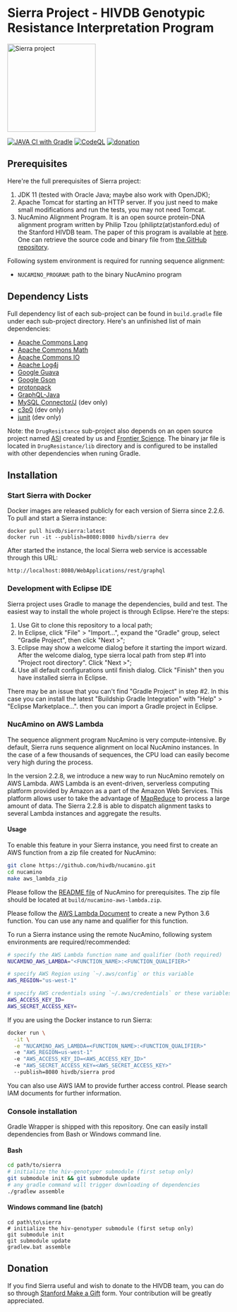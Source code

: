 # Sierra Project - HIVDB Genotypic Resistance Interpretation Program

<img alt="Sierra project" src="https://cms.hivdb.org/prod/images/slide-sierra.png" width="200">

[![JAVA CI with Gradle](https://github.com/hivdb/sierra/actions/workflows/gradle.yml/badge.svg)](https://github.com/hivdb/sierra/actions/workflows/gradle.yml)
[![CodeQL](https://github.com/hivdb/sierra/actions/workflows/codeql-analysis.yml/badge.svg)](https://github.com/hivdb/sierra/actions/workflows/codeql-analysis.yml)<!--
[![codecov](https://codecov.io/gh/hivdb/sierra/branch/master/graph/badge.svg)](https://codecov.io/gh/hivdb/sierra)-->
[![donation](https://img.shields.io/badge/Donate-Stanford_Giving-green.svg)][donation]

## Prerequisites

Here're the full prerequisites of Sierra project:

1. JDK 11 (tested with Oracle Java; maybe also work with OpenJDK);
2. Apache Tomcat for starting an HTTP server. If you just need to make small
   modifications and run the tests, you may not need Tomcat.
3. NucAmino Alignment Program. It is an open source protein-DNA alignment
   program written by Philip Tzou (philiptz(at)stanford.edu) of the Stanford
   HIVDB team. The paper of this program is available at
   [here][nucamino-paper]. One can retrieve the source code and binary file
   from [the GitHub repository][nucamino-github].

Following system environment is required for running sequence alignment:

- `NUCAMINO_PROGRAM`: path to the binary NucAmino program

## Dependency Lists

Full dependency list of each sub-project can be found in `build.gradle` file
under each sub-project directory. Here's an unfinished list of main
dependencies:

- [Apache Commons Lang][commons-lang]
- [Apache Commons Math][commons-math]
- [Apache Commons IO][commons-io]
- [Apache Log4j][log4j]
- [Google Guava][guava]
- [Google Gson][gson]
- [protonpack][protonpack]
- [GraphQL-Java][graphql-java]
- [MySQL Connector/J][connector-j] (dev only)
- [c3p0][c3p0] (dev only)
- [junit][junit] (dev only)

Note: the `DrugResistance` sub-project also depends on an open source project
named [ASI][asi-github] created by us and [Frontier Science][fstrf]. The
binary jar file is located in `DrugResistance/lib` directory and is configured
to be installed with other dependencies when runing Gradle.


## Installation

### Start Sierra with Docker

Docker images are released publicly for each version of Sierra since 2.2.6.
To pull and start a Sierra instance:

    docker pull hivdb/sierra:latest
    docker run -it --publish=8080:8080 hivdb/sierra dev

After started the instance, the local Sierra web service is accessable
through this URL:

    http://localhost:8080/WebApplications/rest/graphql

### Development with Eclipse IDE

Sierra project uses Gradle to manage the dependencies, build and test. The
easiest way to install the whole project is through Eclipse. Here're the steps:

1. Use Git to clone this repository to a local path;
2. In Eclipse, click "File" > "Import...", expand the "Gradle" group, select
   "Gradle Project", then click "Next >";
3. Eclipse may show a welcome dialog before it starting the import wizard.
   After the welcome dialog, type sierra local path from step #1 into
   "Project root directory". Click "Next >";
4. Use all default configurations until finish dialog. Click "Finish" then you
   have installed sierra in Eclipse.

There may be an issue that you can't find "Gradle Project" in step #2. In this
case you can install the latest "Buildship Gradle Integration" with "Help" >
"Eclipse Marketplace...". then you can import a Gradle project in Eclipse.

### NucAmino on AWS Lambda

The sequence alignment program NucAmino is very compute-intensive. By default,
Sierra runs sequence alignment on local NucAmino instances. In the case of a
few thousands of sequences, the CPU load can easily become very high during the
process.

In the version 2.2.8, we introduce a new way to run NucAmino remotely on AWS
Lambda. AWS Lambda is an event-driven, serverless computing platform provided
by Amazon as a part of the Amazon Web Services. This platform allows user to
take the advantage of [MapReduce](https://en.wikipedia.org/wiki/MapReduce) to
process a large amount of data. The Sierra 2.2.8 is able to dispatch alignment
tasks to several Lambda instances and aggregate the results.

#### Usage

To enable this feature in your Sierra instance, you need first to create an AWS
function from a zip file created for NucAmino:

```bash
git clone https://github.com/hivdb/nucamino.git
cd nucamino
make aws_lambda_zip
```

Please follow the [README file][nucamino-github] of NucAmino for prerequisites.
The zip file should be located at `build/nucamino-aws-lambda.zip`.

Please follow the [AWS Lambda Document][lambda-create] to create a new Python
3.6 function. You can use any name and qualifier for this function.

To run a Sierra instance using the remote NucAmino, following system
environments are required/recommended:

```bash
# specify the AWS Lambda function name and qualifier (both required)
NUCAMINO_AWS_LAMBDA="<FUNCTION_NAME>:<FUNCTION_QUALIFIER>"

# specify AWS Region using `~/.aws/config` or this variable
AWS_REGION="us-west-1"

# specify AWS credentials using `~/.aws/credentials` or these variables
AWS_ACCESS_KEY_ID=
AWS_SECRET_ACCESS_KEY=
```

If you are using the Docker instance to run Sierra:

```bash
docker run \
  -it \
  -e "NUCAMINO_AWS_LAMBDA=<FUNCTION_NAME>:<FUNCTION_QUALIFIER>"
  -e "AWS_REGION=us-west-1"
  -e "AWS_ACCESS_KEY_ID=<AWS_ACCESS_KEY_ID>"
  -e "AWS_SECRET_ACCESS_KEY=<AWS_SECRET_ACCESS_KEY>"
  --publish=8080 hivdb/sierra prod
```

You can also use AWS IAM to provide further access control. Please search
IAM documents for further information.

### Console installation

Gradle Wrapper is shipped with this repository. One can easily install
dependencies from Bash or Windows command line.

#### Bash

```bash
cd path/to/sierra
# initialize the hiv-genotyper submodule (first setup only)
git submodule init && git submodule update
# any gradle command will trigger downloading of dependencies
./gradlew assemble
```

#### Windows command line (batch)

```winbatch
cd path\to\sierra
# initialize the hiv-genotyper submodule (first setup only)
git submodule init
git submodule update
gradlew.bat assemble
```

## Donation

If you find Sierra useful and wish to donate to the HIVDB team, you can do
so through [Stanford Make a Gift][donation] form. Your contribution will be
greatly appreciated.


[nucamino-paper]: https://hivdb.stanford.edu/pages/pdf/Tzou.2017.BMCBioinformatics.pdf
[nucamino-github]: https://github.com/hivdb/nucamino
[deployment]: https://github.com/hivdb/hivdb-deployment
[gradle]: http://gradle.org/
[homebrew]: http://brew.sh/
[commons-lang]: https://commons.apache.org/proper/commons-lang/
[commons-math]: https://commons.apache.org/proper/commons-math/
[commons-io]: https://commons.apache.org/proper/commons-io/
[log4j]: http://logging.apache.org/log4j/
[connector-j]: https://dev.mysql.com/downloads/connector/j/
[guava]: https://github.com/google/guava
[c3p0]: http://www.mchange.com/projects/c3p0/
[gson]: https://github.com/google/gson
[protonpack]: https://github.com/poetix/protonpack
[junit]: http://junit.org/junit4/
[graphql-java]: https://github.com/graphql-java/graphql-java
[asi-github]: https://github.com/FrontierScience/asi_interpreter
[fstrf]: https://www.fstrf.org/
[donation]: https://makeagift.stanford.edu/goto/shafergift
[lambda-create]: https://docs.aws.amazon.com/lambda/latest/dg/get-started-create-function.html
